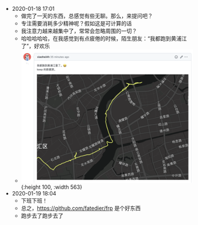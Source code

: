 - 2020-01-18 17:01
	- 做完了一天的东西，总感觉有些无聊。那么，来提问吧？
	- 专注需要消耗多少精神呢？假如这是可计算的话
	- 我注意力越来越集中了，常常会忽略周围的一切？
	- 哈哈哈哈哈，在我感觉到有点疲倦的时候，陌生朋友：“我都跑到黄浦江了”，好欢乐
	- ![image.png](../assets/image_1642497013540_0.png){:height 100, :width 563}
- 2020-01-19 18:04
	- 下班下班！
	- 总之，https://github.com/fatedier/frp 是个好东西
	- 跑步去了跑步去了